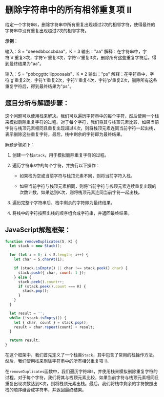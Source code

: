 # **删除字符串中的所有相邻重复项 II**

给定一个字符串`S`，删除字符串中所有重复出现超过2次的相邻字符，使得最终的字符串中没有重复出现超过2次的相邻字符。

**示例：**

输入：S = "deeedbbcccbdaa"，K = 3
输出："aa"
解释：在字符串中，字符'd'重复3次，字符'e'重复3次，字符'c'重复3次，删除所有这些重复字符后，得到最终结果为"aa"。

输入：S = "pbbcggttciiippooaais"，K = 2
输出："ps"
解释：在字符串中，字符'g'重复2次，字符't'重复2次，字符'i'重复4次，字符'p'重复2次，删除所有这些重复字符后，得到最终结果为"ps"。

## **题目分析与解题步骤：**

这个问题可以使用栈来解决。我们可以遍历字符串中的每个字符，然后使用一个栈来模拟删除重复字符的过程。对于每个字符，我们将其与栈顶元素比较，如果当前字符与栈顶元素相同且重复出现超过K次，则将栈顶元素连同当前字符一起出栈，表示删除这些重复字符。最后，栈中剩余的字符即为最终结果。

解题步骤如下：

1. 创建一个栈`stack`，用于模拟删除重复字符的过程。

2. 遍历字符串`S`中的每个字符，并执行以下操作：

   - 如果栈为空或当前字符与栈顶元素不同，则将当前字符入栈。

   - 如果当前字符与栈顶元素相同，则将当前字符与栈顶元素连续重复出现的次数计数，如果达到K次，则将栈顶元素连同当前字符一起出栈。

3. 遍历完整个字符串后，栈中剩余的字符即为最终结果。

4. 将栈中的字符按照出栈的顺序组合成字符串，并返回最终结果。

## **JavaScript解题框架：**


```javascript
function removeDuplicates(S, K) {
  let stack = new Stack();

  for (let i = 0; i < S.length; i++) {
    let char = S.charAt(i);

    if (stack.isEmpty() || char !== stack.peek().char) {
      stack.push({ char, count: 1 });
    } else {
      stack.peek().count++;
      if (stack.peek().count === K) {
        stack.pop();
      }
    }
  }

  let result = '';
  while (!stack.isEmpty()) {
    let { char, count } = stack.pop();
    result = char.repeat(count) + result;
  }

  return result;
}
```

在这个框架中，我们首先定义了一个栈类`Stack`，其中包含了常用的栈操作方法。然后，我们使用栈来删除字符串中的所有相邻重复项 II。

在`removeDuplicates`函数中，我们遍历字符串`S`，并使用栈来模拟删除重复字符的过程。对于每个字符，我们将其与栈顶元素比较，如果当前字符与栈顶元素相同且重复出现次数达到K次，则将栈顶元素出栈。最后，我们将栈中剩余的字符按照出栈的顺序组合成字符串，并返回最终结果。